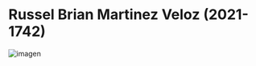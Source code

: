 # Russel Brian Martinez Veloz (2021-1742)
![imagen](https://github.com/user-attachments/assets/74d9a0eb-155c-431f-a263-fb43bd0a1a82)
